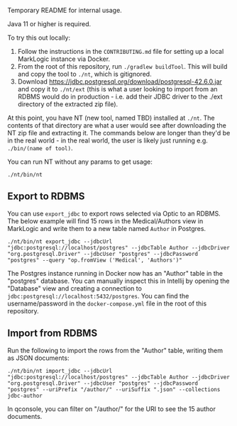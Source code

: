 Temporary README for internal usage.

Java 11 or higher is required.

To try this out locally:

1. Follow the instructions in the `CONTRIBUTING.md` file for setting up a local MarkLogic instance via Docker.
2. From the root of this repository, run `./gradlew buildTool`. This will build and copy the tool to `./nt`, which is gitignored.
3. Download https://jdbc.postgresql.org/download/postgresql-42.6.0.jar and copy it to `./nt/ext`
(this is what a user looking to import from an RDBMS would do in production - i.e. add their JDBC driver to the
./ext directory of the extracted zip file).

At this point, you have NT (new tool, named TBD) installed at `./nt`. The contents of that 
directory are what a user would see after downloading the NT zip file and extracting it. The commands below are
longer than they'd be in the real world - in the real world, the user is likely just running e.g. 
`./bin/(name of tool)`.

You can run NT without any params to get usage:

    ./nt/bin/nt

## Export to RDBMS

You can use `export_jdbc` to export rows selected via Optic to an RDBMS. The below example will find 15 rows in the 
Medical/Authors view in MarkLogic and write them to a new table named `Author` in Postgres.

```
./nt/bin/nt export_jdbc --jdbcUrl "jdbc:postgresql://localhost/postgres" --jdbcTable Author --jdbcDriver "org.postgresql.Driver" --jdbcUser "postgres" --jdbcPassword "postgres" --query "op.fromView ('Medical', 'Authors')" 
```

The Postgres instance running in Docker now has an "Author" table in the "postgres" database. You can manually inspect
this in Intellij by opening the "Database" view and creating a connection to 
`jdbc:postgresql://localhost:5432/postgres`. You can find the username/password in the `docker-compose.yml` file in 
the root of this repository.

## Import from RDBMS

Run the following to import the rows from the "Author" table, writing them as JSON documents:

```
./nt/bin/nt import_jdbc --jdbcUrl "jdbc:postgresql://localhost/postgres" --jdbcTable Author --jdbcDriver "org.postgresql.Driver" --jdbcUser "postgres" --jdbcPassword "postgres" --uriPrefix "/author/" --uriSuffix ".json" --collections jdbc-author
```

In qconsole, you can filter on "/author/" for the URI to see the 15 author documents.


